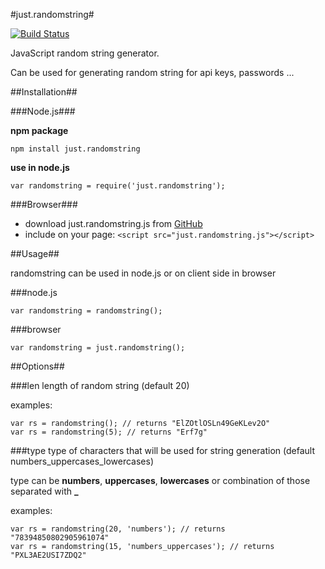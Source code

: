 #just.randomstring#

[![Build Status](https://travis-ci.org/kopipejst/just.randomstring.png)](https://travis-ci.org/kopipejst/just.randomstring)


JavaScript random string generator.

Can be used for generating random string for api keys, passwords ...

##Installation##

###Node.js###

**npm package**

    npm install just.randomstring


**use in node.js**

    var randomstring = require('just.randomstring');

###Browser###

- download just.randomstring.js from [GitHub](https://github.com/kopipejst/just.randomstring)
- include on your page: `<script src="just.randomstring.js"></script>`


##Usage##

randomstring can be used in node.js or on client side in browser

###node.js

    var randomstring = randomstring();

###browser

    var randomstring = just.randomstring();
    
##Options##

###len
length of random string (default 20)

examples:

    var rs = randomstring(); // returns "ElZOtlOSLn49GeKLev2O"
    var rs = randomstring(5); // returns "Erf7g"


###type
type of characters that will be used for string generation (default numbers_uppercases_lowercases)

type can be **numbers**, **uppercases**, **lowercases** or combination of those separated with **_**

examples:

    var rs = randomstring(20, 'numbers'); // returns "78394850802905961074"
    var rs = randomstring(15, 'numbers_uppercases'); // returns "PXL3AE2USI7ZDQ2"



